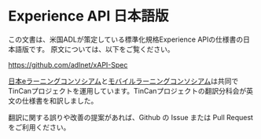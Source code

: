 # Experience API 日本語版

この文書は、米国ADLが策定している標準化規格Experience APIの仕様書の日本語版です。
原文については、以下をご覧ください。

<a href="https://github.com/adlnet/xAPI-Spec">https://github.com/adlnet/xAPI-Spec</a>

<a href="http://www.elc.or.jp/">日本eラーニングコンソシアム</a>と<a href="http://www.mobilelearning.jp/">モバイルラーニングコンソシアム</a>は共同でTinCanプロジェクトを運用しています。TinCanプロジェクトの翻訳分科会が英文の仕様書を和訳しました。

翻訳に関する誤りや改善の提案があれば、Github の Issue または Pull Request をご利用ください。
